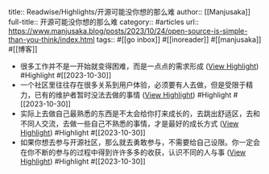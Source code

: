 title:: Readwise/Highlights/开源可能没你想的那么难
author:: [[Manjusaka]]
full-title:: 开源可能没你想的那么难
category:: #articles
url:: https://www.manjusaka.blog/posts/2023/10/24/open-source-is-simple-than-you-think/index.html
tags:: #[[go inbox]] #[[inoreader]] #[[manjusaka]] #[[博客]]

- 很多工作并不是一开始就变得困难，而是一点点的需求形成 ([View Highlight](https://read.readwise.io/read/01hdz9v76vgwjb49xdd2xe23xm)) #Highlight #[[2023-10-30]]
- 一个社区里往往存在很多关系到用户体验，必须要有人去做，但是受限于精力，已有的维护者暂时没法去做的事情 ([View Highlight](https://read.readwise.io/read/01hdz9vgqg951yqv13mq7g9a7g)) #Highlight #[[2023-10-30]]
- 实际上去做自己最熟悉的东西是不太会给你打来成长的，去跳出舒适区，去和不同人交流，去做一些自己不熟悉的事情，才是最好的成长方式 ([View Highlight](https://read.readwise.io/read/01hdz9wh7n9hp52cmq2529s0g8)) #Highlight #[[2023-10-30]]
- 如果你想去参与开源社区，那么就去勇敢参与，不需要给自己设限。你一定会在你不断的参与的过程中得到许许多多的收获，认识不同的人与事 ([View Highlight](https://read.readwise.io/read/01hdz9wqas7n4exjh1k5z7bcpj)) #Highlight #[[2023-10-30]]